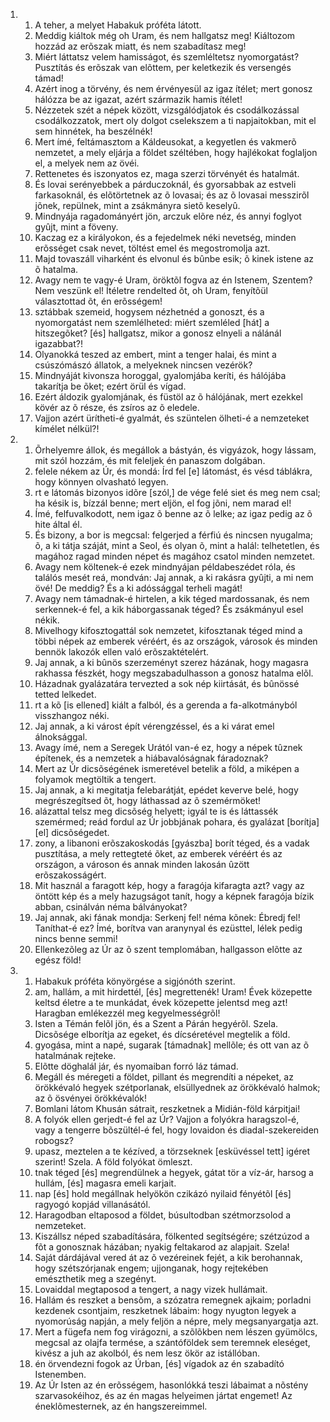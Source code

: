 <ol>
  <li>
    <ol>
      <li>A teher, a melyet Habakuk próféta látott.</li>
      <li>Meddig kiáltok még oh Uram, és nem hallgatsz meg! Kiáltozom hozzád az erõszak miatt,  és nem szabadítasz meg!</li>
      <li>Miért láttatsz velem hamisságot, és szemléltetsz nyomorgatást? Pusztítás és erõszak van elõttem, per keletkezik és versengés támad!</li>
      <li>Azért inog a törvény, és nem érvényesül az igaz ítélet;  mert gonosz hálózza be az igazat, azért származik hamis ítélet!</li>
      <li>Nézzetek szét a népek között, vizsgálódjatok és csodálkozással csodálkozzatok, mert oly dolgot cselekszem a ti napjaitokban, mit el sem hinnétek, ha beszélnék!</li>
      <li>Mert ímé, feltámasztom a Káldeusokat, a kegyetlen és vakmerõ nemzetet, a mely eljárja a földet széltében, hogy hajlékokat foglaljon el, a melyek nem az övéi.</li>
      <li>Rettenetes és iszonyatos ez, maga szerzi törvényét és hatalmát.</li>
      <li>És lovai serényebbek a párduczoknál, és gyorsabbak az estveli  farkasoknál, és elõtörtetnek az õ lovasai; és az õ lovasai messzirõl jõnek, repülnek, mint a zsákmányra sietõ keselyû.</li>
      <li>Mindnyája ragadományért jön, arczuk elõre néz, és annyi foglyot gyûjt, mint a föveny.</li>
      <li>Kaczag ez a királyokon, és a fejedelmek néki nevetség, minden erõsséget csak nevet, töltést emel és megostromolja azt.</li>
      <li>Majd tovaszáll viharként és elvonul és bûnbe esik; õ kinek istene az õ hatalma.</li>
      <li>Avagy nem te vagy-é Uram, öröktõl fogva az én Istenem, Szentem? Nem veszünk el! Ítéletre rendelted õt, oh Uram, fenyítõül választottad õt, én erõsségem!</li>
      <li>sztábbak szemeid, hogysem nézhetnéd a gonoszt,  és a nyomorgatást nem szemlélheted: miért szemléled [hát] a hitszegõket? [és] hallgatsz, mikor a gonosz elnyeli a nálánál igazabbat?!</li>
      <li>Olyanokká teszed az embert, mint a tenger halai, és mint a csúszómászó állatok, a melyeknek nincsen vezérök?</li>
      <li>Mindnyáját kivonsza horoggal, gyalomjába keríti, és hálójába takarítja be õket; ezért örül és vígad.</li>
      <li>Ezért áldozik gyalomjának, és füstöl az õ hálójának, mert ezekkel kövér az õ része, és zsíros az õ eledele.</li>
      <li>Vajjon azért ürítheti-é gyalmát, és szüntelen ölheti-é a nemzeteket kímélet nélkül?!</li>
    </ol>
  </li>
  <li>
    <ol>
      <li>Õrhelyemre állok, és megállok a bástyán, és vigyázok, hogy lássam, mit szól hozzám, és mit feleljek én  panaszom dolgában.</li>
      <li>felele nékem az Úr, és mondá: Írd fel [e] látomást, és vésd táblákra, hogy könnyen olvasható legyen.</li>
      <li>rt e látomás bizonyos idõre [szól,] de vége felé siet és meg nem csal; ha késik is, bízzál benne; mert eljön, el fog jõni, nem marad el!</li>
      <li>Ímé, felfuvalkodott, nem igaz õ benne az õ lelke; az igaz  pedig az õ hite által él.</li>
      <li>És bizony, a bor is megcsal: felgerjed a férfiú és nincsen  nyugalma; õ, a ki tátja száját, mint a Seol, és olyan õ, mint a halál: telhetetlen, és magához ragad minden népet és magához csatol minden nemzetet.</li>
      <li>Avagy nem költenek-é ezek mindnyájan példabeszédet  róla, és találós mesét reá, mondván: Jaj annak, a ki rakásra gyûjti, a mi nem övé! De meddig? És a ki adóssággal terheli magát!</li>
      <li>Avagy nem támadnak-é hirtelen, a kik téged mardossanak, és nem serkennek-é fel, a kik háborgassanak téged? És zsákmányul esel nékik.</li>
      <li>Mivelhogy kifosztogattál sok nemzetet, kifosztanak téged mind a többi népek az emberek véréért, és az országok, városok és minden bennök lakozók ellen való erõszaktételért.</li>
      <li>Jaj annak, a ki bûnös szerzeményt szerez házának, hogy magasra rakhassa fészkét, hogy megszabadulhasson a gonosz hatalma elõl.</li>
      <li>Házadnak gyalázatára tervezted a sok nép kiirtását, és bûnössé tetted lelkedet.</li>
      <li>rt a kõ [is ellened] kiált a falból, és a gerenda a fa-alkotmányból visszhangoz néki.</li>
      <li>Jaj annak, a ki várost épít vérengzéssel, és a ki várat emel álnoksággal.</li>
      <li>Avagy ímé, nem a Seregek Urától van-é ez, hogy a népek tûznek építenek, és a nemzetek a hiábavalóságnak fáradoznak?</li>
      <li>Mert az Úr dicsõségének ismeretével betelik a föld, a miképen a folyamok megtöltik a tengert.</li>
      <li>Jaj annak, a ki megitatja felebarátját, epédet keverve belé, hogy megrészegítsed õt, hogy láthassad az õ szemérmöket!</li>
      <li>alázattal telsz meg dicsõség helyett; igyál  te is és láttassék szemérmed; reád fordul az Úr jobbjának pohara, és gyalázat [borítja] [el] dicsõségedet.</li>
      <li>zony, a libanoni erõszakoskodás [gyászba] borít téged, és a vadak pusztítása, a mely rettegteté õket, az emberek véréért és az országon,  a városon és annak minden lakosán ûzött erõszakosságért.</li>
      <li>Mit használ a faragott kép, hogy a faragója kifaragta azt? vagy az öntött kép és a mely hazugságot tanít, hogy a képnek faragója bízik abban, csinálván néma bálványokat?</li>
      <li>Jaj annak, aki fának mondja: Serkenj fel! néma kõnek: Ébredj fel! Taníthat-é ez? Ímé, borítva van aranynyal és ezüsttel, lélek pedig nincs benne semmi!</li>
      <li>Ellenkezõleg az Úr az õ szent templomában,  hallgasson elõtte az egész föld!</li>
    </ol>
  </li>
  <li>
    <ol>
      <li>Habakuk próféta könyörgése a sigjónóth szerint.</li>
      <li>am, hallám, a mit hirdettél, [és] megrettenék! Uram! Évek közepette keltsd életre a te munkádat, évek közepette jelentsd meg azt! Haragban emlékezzél meg kegyelmességrõl!</li>
      <li>Isten a Témán felõl jön, és a Szent a Párán  hegyérõl. Szela. Dicsõsége elborítja az egeket, és dícséretével megtelik a föld.</li>
      <li>gyogása, mint a napé, sugarak [támadnak] mellõle; és ott van az õ hatalmának rejteke.</li>
      <li>Elõtte döghalál jár, és nyomaiban forró láz támad.</li>
      <li>Megáll és méregeti a földet, pillant és megrendíti a népeket, az örökkévaló hegyek szétporlanak, elsüllyednek az örökkévaló halmok; az õ ösvényei örökkévalók!</li>
      <li>Bomlani látom Khusán sátrait, reszketnek a Midián-föld kárpitjai!</li>
      <li>A folyók ellen gerjedt-é fel az Úr? Vajjon a folyókra haragszol-é, vagy a tengerre bõszültél-é fel, hogy lovaidon és diadal-szekereiden robogsz?</li>
      <li>upasz, meztelen a te kézíved, a törzseknek [esküvéssel tett] igéret szerint! Szela. A föld  folyókat ömleszt.</li>
      <li>tnak téged [és] megrendülnek a hegyek, gátat tör a víz-ár, harsog a hullám, [és] magasra emeli karjait.</li>
      <li>nap [és] hold megállnak helyökön  czikázó nyilaid fényétõl [és] ragyogó kopjád villanásától.</li>
      <li>Haragodban eltaposod a földet, búsultodban szétmorzsolod a nemzeteket.</li>
      <li>Kiszállsz néped szabadítására, fölkented segítségére; szétzúzod a fõt a gonosznak házában; nyakig feltakarod az alapjait. Szela!</li>
      <li>Saját dárdájával vered át az õ vezéreinek fejét, a kik berohannak, hogy szétszórjanak engem; ujjonganak, hogy rejtekében emészthetik meg a szegényt.</li>
      <li>Lovaiddal megtaposod a tengert, a nagy vizek hullámait.</li>
      <li>Hallám és reszket a bensõm, a szózatra remegnek ajkaim; porladni kezdenek csontjaim, reszketnek lábaim: hogy nyugton legyek a nyomorúság napján, a mely feljön a népre, mely megsanyargatja azt.</li>
      <li>Mert a fügefa nem fog virágozni, a szõlõkben nem lészen gyümölcs, megcsal az olajfa termése, a szántóföldek sem teremnek eleséget, kivész a juh az akolból, és nem lesz ökör az istállóban.</li>
      <li>én örvendezni fogok az Úrban, [és] vígadok az én szabadító Istenemben.</li>
      <li>Az Úr Isten az én erõsségem, hasonlókká teszi lábaimat a nõstény szarvasokéihoz,  és az én magas helyeimen jártat engemet! Az éneklõmesternek, az én hangszereimmel.</li>
    </ol>
  </li>
</ol>